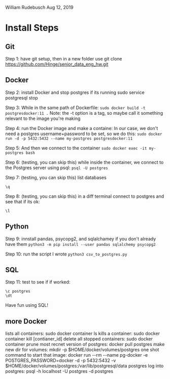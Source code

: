 William Rudebusch 
Aug 12, 2019

# Install Steps

## Git
Step 1: have git setup, then in a new folder use
git clone https://github.com/Hinge/senior_data_eng_hw.git

## Docker
Step 2: install Docker and stop postgres if its running 
sudo service postgresql stop

Step 3: While in the same path of Dockerfile: 
`sudo docker build -t postgresdocker:11 .`
Note: the -t option is a tag, so maybe call it something relevant to the image you're making

Step 4: run the Docker image and make a containe:
In our case, we don't need a postgres username+password to be set, so we do this:
`sudo docker run -d -p 5432:5432 --name my-postgres postgresdocker:11`

Step 5: And then we connect to the container
`sudo docker exec -it my-postgres bash`

Step 6: (testing, you can skip this) while inside the container, we connect to the Postgres server using psql:
`psql -U postgres`

Step 7: (testing, you can skip this) list databases 
```\l 
\q
```

Step 8: (testing, you can skip this) in a diff terminal connect to postgres and see that if its ok:
```psql -h localhost -p 5432 -U postgres -W  
\l
```

## Python

Step 9: innstall pandas, psycopg2, and sqlalchamey if you don't already have them
`python3 -m pip install --user pandas sqlalchemy psycopg2`

Step 10: run the script I wrote
`python3 csv_to_postgres.py`

## SQL
Step 11: test to see if if worked:
```psql -h localhost -p 5432 -U postgres -W
\c postgres
\dt
```

Have fun using SQL!

## more Docker
lists all containers: sudo docker container ls
kills a container: sudo docker container kill [contianer_id]
delete all stopped containers: sudo docker container prune
most recnet version of postgres: docker pull postgres
make new dir for volumes: mkdir -p $HOME/docker/volumes/postgres
one shot command to start that image: docker run --rm   --name pg-docker -e POSTGRES_PASSWORD=docker -d -p 5432:5432 -v $HOME/docker/volumes/postgres:/var/lib/postgresql/data  postgres
log into postgres: psql -h localhost -U postgres -d postgres